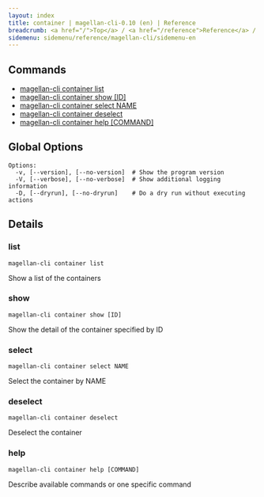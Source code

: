 ```yaml
---
layout: index
title: container | magellan-cli-0.10 (en) | Reference
breadcrumb: <a href="/">Top</a> / <a href="/reference">Reference</a> / <a href="/reference/magellan-cli/en">magellan-cli-0.10</a> / container en <a href="/reference/ja/resources/container.html">ja</a>
sidemenu: sidemenu/reference/magellan-cli/sidemenu-en
---
```


## Commands

- [magellan-cli container list](#list)
- [magellan-cli container show [ID]](#show)
- [magellan-cli container select NAME](#select)
- [magellan-cli container deselect](#deselect)
- [magellan-cli container help [COMMAND]](#help)

## Global Options

```text
Options:
  -v, [--version], [--no-version]  # Show the program version
  -V, [--verbose], [--no-verbose]  # Show additional logging information
  -D, [--dryrun], [--no-dryrun]    # Do a dry run without executing actions

```


## Details
### <a name="list"></a>list

```text
magellan-cli container list
```

Show a list of the containers

### <a name="show"></a>show

```text
magellan-cli container show [ID]
```

Show the detail of the container specified by ID

### <a name="select"></a>select

```text
magellan-cli container select NAME
```

Select the container by NAME

### <a name="deselect"></a>deselect

```text
magellan-cli container deselect
```

Deselect the container

### <a name="help"></a>help

```text
magellan-cli container help [COMMAND]
```

Describe available commands or one specific command

